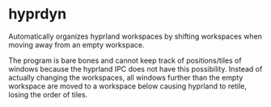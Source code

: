 # hyprdyn

Automatically organizes hyprland workspaces by shifting workspaces when moving away from an empty workspace.

The program is bare bones and cannot keep track of positions/tiles of windows because the hyprland IPC does not have this possibility.
Instead of actually changing the workspaces, all windows further than the empty workspace are moved to a workspace below causing hyprland to retile, losing the order of tiles.
